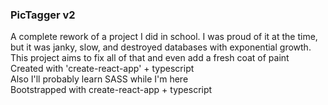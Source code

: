 ### PicTagger v2  
A complete rework of a project I did in school. I was proud of it at the time, but it was janky, slow, and destroyed databases with exponential growth. This project aims to fix all of that and even add a fresh coat of paint  
Created with 'create-react-app' + typescript  
Also I'll probably learn SASS while I'm here  
Bootstrapped with create-react-app + typescript

